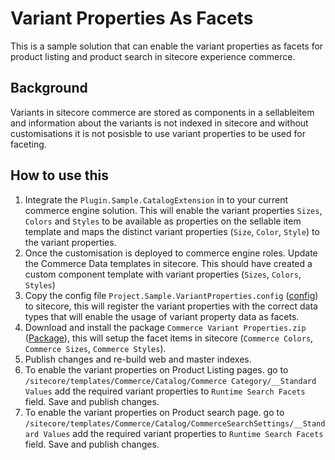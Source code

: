 # Variant Properties As Facets

This is a sample solution that can enable the variant properties as facets for product listing and product search in sitecore experience commerce.

## Background

Variants in sitecore commerce are stored as components in a sellableitem and information about the variants is not indexed in sitecore and without customisations it is not posisble to use variant properties to be used for faceting.

## How to use this

1. Integrate the `Plugin.Sample.CatalogExtension` in to your current commerce engine solution. This will enable the variant properties `Sizes`, `Colors` and `Styles` to be available as properties on the sellable item template and maps the distinct variant properties (`Size`, `Color`, `Style`) to the variant properties.
1. Once the customisation is deployed to commerce engine roles. Update the Commerce Data templates in sitecore. This should have created a custom component template with variant properties (`Sizes`, `Colors`, `Styles`)
1. Copy the config file `Project.Sample.VariantProperties.config` ([config](https://github.com/praveenmanchana/Sitecore.Commerce.Plugin.VariantProperties/blob/master/Sitecore/Configs/Project.Sample.VariantProperties.config)) to sitecore, this will register the variant properties with the correct data types that will enable the usage of variant property data as facets.
1. Download and install the package `Commerce Variant Properties.zip` ([Package](https://github.com/praveenmanchana/Sitecore.Commerce.Plugin.VariantProperties/blob/master/Sitecore/Packages/Commerce%20Variant%20Properties.zip)), this will setup the facet items in sitecore (`Commerce Colors`, `Commerce Sizes`, `Commerce Styles`).
1. Publish changes and re-build web and master indexes.
1. To enable the variant properties on Product Listing pages. go to `/sitecore/templates/Commerce/Catalog/Commerce Category/__Standard Values` add the required variant properties to `Runtime Search Facets` field. Save and publish changes.
1. To enable the variant properties on Product search page. go to `/sitecore/templates/Commerce/Catalog/CommerceSearchSettings/__Standard Values` add the required variant properties to `Runtime Search Facets` field. Save and publish changes.
